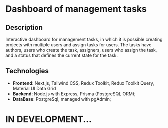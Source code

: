 # Dashboard of management tasks

## Description
 Interactive dashboard for management tasks, in which it is possible creating projects with multiple users and assign tasks for users.
 The tasks have authors, users who create the task, assigners, users who assign the task, and a status that defines the current 
 state for the task.

 ## Technologies
 - **Frontend**: Next.js, Tailwind CSS, Redux Toolkit, Redux Toolkit Query, Material UI Data Grid
 - **Backend**: Node.js with Express, Prisma (PostgreSQL ORM);
 - **DataBase**: PostgreSql, managed with pgAdmin;

# IN DEVELOPMENT...
